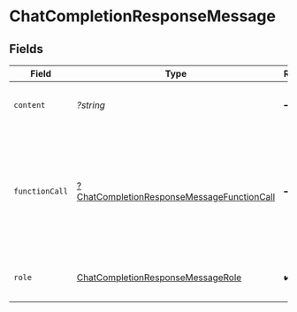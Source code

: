 # ChatCompletionResponseMessage


## Fields

| Field                                                                                                          | Type                                                                                                           | Required                                                                                                       | Description                                                                                                    |
| -------------------------------------------------------------------------------------------------------------- | -------------------------------------------------------------------------------------------------------------- | -------------------------------------------------------------------------------------------------------------- | -------------------------------------------------------------------------------------------------------------- |
| `content`                                                                                                      | *?string*                                                                                                      | :heavy_minus_sign:                                                                                             | The contents of the message.                                                                                   |
| `functionCall`                                                                                                 | [?ChatCompletionResponseMessageFunctionCall](../../models/shared/ChatCompletionResponseMessageFunctionCall.md) | :heavy_minus_sign:                                                                                             | The name and arguments of a function that should be called, as generated by the model.                         |
| `role`                                                                                                         | [ChatCompletionResponseMessageRole](../../models/shared/ChatCompletionResponseMessageRole.md)                  | :heavy_check_mark:                                                                                             | The role of the author of this message.                                                                        |